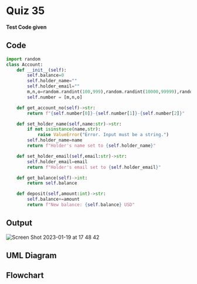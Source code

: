 # Quiz 35
**Test Code given**

## Code
```.py
import random
class Account:
    def __init__(self):
        self.balance=0
        self.holder_name=""
        self.holder_email=""
        m,n,o=random.randint(100,999),random.randint(10000,99999),random.randint(0,9)
        self.number = [m,n,o]

    def get_account_no(self)->str:
        return f"{self.number[0]}-{self.number[1]}-{self.number[2]}"

    def set_holder_name(self,name:str)->str:
        if not isinstance(name,str):
            raise ValueError("Error. Input must be a string.")
        self.holder_name=name
        return f"Holder's name set to {self.holder_name}"

    def set_holder_email(self,email:str)->str:
        self.holder_email=email
        return f"Holder's email set to {self.holder_email}"

    def get_balance(self)->int:
        return self.balance

    def deposit(self,amount:int)->str:
        self.balance+=amount
        return f"New balance: {self.balance} USD"
```

## Output
![Screen Shot 2023-01-19 at 17 48 42](https://user-images.githubusercontent.com/113817801/213396386-756b6304-7f16-4beb-a850-ececb221cee8.png)

## UML Diagram

## Flowchart

